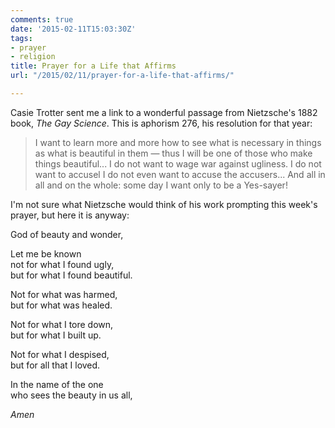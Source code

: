 ```yaml
---
comments: true
date: '2015-02-11T15:03:30Z'
tags:
- prayer
- religion
title: Prayer for a Life that Affirms
url: "/2015/02/11/prayer-for-a-life-that-affirms/"

---
```

Casie Trotter sent me a link to a wonderful passage from Nietzsche's 1882 book, *The Gay Science*. This is aphorism 276, his resolution for that year:

>I want to learn more and more how to see what is necessary in things as what is beautiful in them — thus I will be one of those who make things beautiful... I do not want to wage war against ugliness. I do not want to accusel I do not even want to accuse the accusers... And all in all and on the whole: some day I want only to be a Yes-sayer!

I'm not sure what Nietzsche would think of his work prompting this week's prayer, but here it is anyway:

God of beauty and wonder,

Let me be known  
not for what I found ugly,  
but for what I found beautiful.

Not for what was harmed,  
but for what was healed.

Not for what I tore down,  
but for what I built up.

Not for what I despised,  
but for all that I loved.

In the name of the one  
who sees the beauty in us all,

*Amen*

